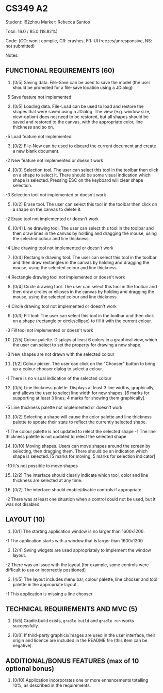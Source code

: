 # CS349 A2
Student: l62zhou
Marker: Rebecca Santos


Total: 16.0 / 85.0 (18.82%)

Code: 
(CO: won’t compile, CR: crashes, FR: UI freezes/unresponsive, NS: not submitted)


Notes:   


## FUNCTIONAL REQUIREMENTS (60)

1. [0/5] Saving data. File-Save can be used to save the model (the user should be promoted for a file-save location using a JDialog)

-5 Save feature not implemented

2. [0/5] Loading data. File-Load can be used to load and restore the shapes that were saved using a JDialog. The view (e.g. window size, view-option) does not need to be restored, but all shapes should be saved and restored to the canvas, with the appropriate color, line thickness and so on.

-5 Load feature not implemented

3. [0/2] File-New can be used to discard the current document and create a new blank document.

-2 New feature not implemented or doesn't work

4. [0/3] Selection tool. The user can select this tool in the toolbar then click on a shape to select it. There should be some visual indication which shape is selected. Pressing ESC on the keyboard will clear shape selection.

-3 Selection tool not implemented or doesn't work

5. [0/2] Erase tool. The user can select this tool in the toolbar then click on a shape on the canvas to delete it.

-2 Erase tool not implemented or doesn't work

6. [0/4] Line drawing tool. The user can select this tool in the toolbar and then draw lines in the canvas by holding and dragging the mouse, using the selected colour and line thickness.

-4 Line drawing tool not implemented or doesn't work

7. [0/4] Rectangle drawing tool. The user can select this tool in the toolbar and then draw rectangles in the canvas by holding and dragging the mouse, using the selected colour and line thickness.

-4 Rectangle drawing tool not implemented or doesn't work

8. [0/4] Circle drawing tool. The user can select this tool in the toolbar and then draw circles or ellipses in the canvas by holding and dragging the mouse, using the selected colour and line thickness.

-4 Circle drawing tool not implemented or doesn't work

9. [0/3] Fill tool: The user can select this tool in the toolbar and then click on a shape (rectangle or circle/ellipse) to fill it with the current colour.

-3 Fill tool not implemented or doesn't work

10. [2/5] Colour palette. Displays at least 6 colors in a graphical view, which the user can select to set the property for drawing a new shape.

-3 New shapes are not drawn with the selected colour

11. [1/2] Colour picker. The user can click on the "Chooser" button to bring up a colour chooser dialog to select a colour.

-1 There is no visual indication of the selected colour

12. [0/5] Line thickness palette. Displays at least 3 line widths, graphically, and allows the user to select line width for new shapes. [6 marks for supporting at least 3 lines; 4 marks for showing them graphically].

-5 Line thickness palette not implemented or doesn't work

13. [0/2] Selecting a shape will cause the color palette and line thickness palette to update their state to reflect the currently selected shape.

-1 The colour palette is not updated to relect the selected shape
-1 The line thickness palette is not updated to relect the selected shape

14. [0/10] Moving shapes. Users can move shapes around the screen by selecting, then dragging them. There should be an indication which shape is selected. [5 marks for moving, 5 marks for selection indicator]

-10 It's not possible to move shapes

15. [2/2] The interface should clearly indicate which tool, color and line thickness are selected at any time.

16. [0/2] The interface should enable/disable controls if appropriate.

-2 There was at least one situation when a control could not be used, but it was not disabled


## LAYOUT (10)

1. [0/1] The starting application window is no larger than 1600x1200.

-1 The application starts with a window that is larger than 1600x1200

2. [2/4] Swing widgets are used appropriately to implement the window layout.

-2 There was an issue with the layout (for example, some controls were difficult to use or incorrectly positioned)

3. [4/5] The layout includes menu bar, colour palette, line chooser and tool palette in the appropriate layout. 

-1 This application is missing a line chooser

## TECHNICAL REQUIREMENTS AND MVC (5)

1. [5/5] Gradle.build exists, `gradle build` and `gradle run` works successfully.

2. [0/0] If third-party graphics/images are used in the user interface, their origin and licence are included in the README file (this item can be negative).

## ADDITIONAL/BONUS FEATURES (max of 10 optional bonus)

1. [0/10] Application incorporates one or more enhancements totalling 10%, as described in the requirements.